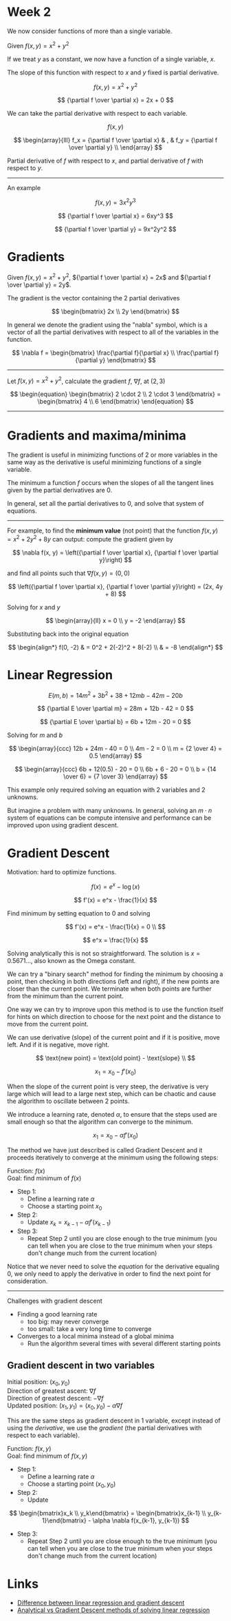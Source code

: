 # Week 2

We now consider functions of more than a single variable.

Given $f(x, y) = x^2 + y^2$

If we treat $y$ as a constant, we now have a function of a single variable, $x$.

The slope of this function with respect to $x$ and $y$ fixed is partial derivative.

$$
f(x, y) = x^2 + y^2
$$

$$
{\partial f \over \partial x} = 2x + 0
$$

We can take the partial derivative with respect to each variable.

$$
f(x, y)
$$

$$
\begin{array}{lll}
f_x = {\partial f \over \partial x} & , & f_y = {\partial f \over \partial y} \\
\end{array}
$$

Partial derivative of $f$ with respect to $x$, and partial derivative of $f$ with respect
to $y$.

---

An example

$$
f(x, y) = 3x^2y^3
$$

$$
{\partial f \over \partial x} = 6xy^3
$$

$$
{\partial f \over \partial y} = 9x^2y^2
$$

# Gradients

Given $f(x, y) = x^2 + y^2$, ${\partial f \over \partial x} = 2x$ and
${\partial f \over \partial y} = 2y$.

The gradient is the vector containing the 2 partial derivatives

$$
\begin{bmatrix}
2x \\
2y
\end{bmatrix}
$$

In general we denote the gradient using the "nabla" symbol, which is a vector of all the
partial derivatives with respect to all of the variables in the function.

$$
\nabla f =
\begin{bmatrix}
\frac{\partial f}{\partial x} \\
\frac{\partial f}{\partial y}
\end{bmatrix}
$$

---

Let $f(x, y) = x^2 + y^2$, calculate the gradient $f$, $\nabla f$, at $(2, 3)$

$$
\begin{equation}
\begin{bmatrix}
2 \cdot 2 \\
2 \cdot 3
\end{bmatrix} =
\begin{bmatrix}
4 \\
6
\end{bmatrix}
\end{equation}
$$

---

# Gradients and maxima/minima

The gradient is useful in minimizing functions of 2 or more variables in the same way
as the derivative is useful minimizing functions of a single variable.

The minimum a function $f$ occurs when the slopes of all the tangent lines given by the
partial derivatives are $0$.

In general, set all the partial derivatives to $0$, and solve that system of equations.

---

For example, to find the **minimum value** (not point) that the function
$f(x, y) = x^2 + 2y^2 + 8y$ can output: compute the gradient given by

$$
\nabla f(x, y) = \left({\partial f \over \partial x}, {\partial f \over \partial y}\right)
$$

and find all points such that $\nabla f(x, y) = (0, 0)$

$$
\left({\partial f \over \partial x}, {\partial f \over \partial y}\right) = (2x, 4y + 8)
$$

Solving for $x$ and $y$

$$
\begin{array}{ll}
x = 0 \\
y = -2
\end{array}
$$

Substituting back into the original equation

$$
\begin{align*}
f(0, -2) & = 0^2 + 2(-2)^2 + 8(-2) \\
& = -8
\end{align*}
$$

# Linear Regression

$$
E(m, b) = 14m^2 + 3b^2 + 38 + 12mb - 42m - 20b
$$

$$
{\partial E \over \partial m} = 28m + 12b - 42 = 0
$$

$$
{\partial E \over \partial b} = 6b + 12m - 20 = 0
$$

Solving for $m$ and $b$

$$
\begin{array}{ccc}
12b + 24m - 40 = 0 \\
4m - 2 = 0 \\
m = {2 \over 4} = 0.5
\end{array}
$$

$$
\begin{array}{ccc}
6b + 12(0.5) - 20 = 0 \\
6b + 6 - 20 = 0 \\
b =  {14 \over 6} = {7 \over 3}
\end{array}
$$

This example only required solving an equation with 2 variables and 2 unknowns.

But imagine a problem with many unknowns. In general, solving an $m \cdot n$ system of equations can be compute intensive and performance can be improved upon using gradient
descent.

# Gradient Descent

Motivation: hard to optimize functions.

$$
f(x) = e^x - \log(x)
$$

$$
f'(x) = e^x - \frac{1}{x}
$$

Find minimum by setting equation to $0$ and solving

$$
f'(x) = e^x - \frac{1}{x} = 0 \\
$$

$$
e^x = \frac{1}{x}
$$

Solving analytically this is not so straightforward. The solution is $x = 0.5671...$,
also known as the Omega constant.

We can try a "binary search" method for finding the minimum by choosing a point, then
checking in both directions (left and right), if the new points are closer than the
current point. We terminate when both points are further from the minimum than the
current point.

One way we can try to improve upon this method is to use the function itself for hints
on which direction to choose for the next point and the distance to move from the current
point.

We can use derivative (slope) of the current point and if it is positive, move left. And
if it is negative, move right.

$$
\text{new point} = \text{old point} - \text{slope} \\
$$

$$
x_1 = x_0 - f'(x_0)
$$

When the slope of the current point is very steep, the derivative is very large which will
lead to a  large next step, which can be chaotic and cause the algorithm to oscillate
between 2 points.

We introduce a learning rate, denoted $\alpha$, to ensure that the steps used are small
enough so that the algorithm can converge to the minimum.

$$
x_1 = x_0 - \alpha f'(x_0)
$$

The method we have just described is called Gradient Descent and it proceeds iteratively
to converge at the minimum using the following steps:

Function: $f(x)$ \
Goal: find minimum of $f(x)$

- Step 1:
    - Define a learning rate $\alpha$
    - Choose a starting point $x_0$
- Step 2:
    - Update $x_k = x_{k-1} - \alpha f'(x_{k-1})$
- Step 3:
    - Repeat Step 2 until you are close enough to the true minimum (you can tell when
      you are close to the true minimum when your steps don't change much from the
      current location)

Notice that we never need to solve the _equation_ for the derivative equaling $0$, we
only need to apply the derivative in order to find the next point for consideration.

---

Challenges with gradient descent

- Finding a good learning rate
    - too big: may never converge
    - too small: take a very long time to converge
- Converges to a local minima instead of a global minima
    - Run the algorithm several times with several different starting points

## Gradient descent in two variables

Initial position: $(x_0, y_0)$ \
Direction of greatest ascent: $\nabla f$ \
Direction of greatest descent: $-\nabla f$ \
Updated position: $(x_1, y_1) = (x_0, y_0) - \alpha \nabla f$

This are the same steps as gradient descent in 1 variable, except instead of using the
_derivative_, we use the _gradient_ (the partial derivatives with respect to each
variable).

Function: $f(x, y)$ \
Goal: find minimum of $f(x, y)$

- Step 1:
    - Define a learning rate $\alpha$
    - Choose a starting point $(x_0, y_0)$
- Step 2:
    - Update

$$
\begin{bmatrix}x_k \\
y_k\end{bmatrix} =
\begin{bmatrix}x_{k-1} \\
y_{k-1}\end{bmatrix} - \alpha \nabla f(x_{k-1}, y_{k-1})
$$

- Step 3:
    - Repeat Step 2 until you are close enough to the true minimum (you can tell when
      you are close to the true minimum when your steps don't change much from the
      current location)

# Links

* [Difference between linear regression and gradient descent](https://stackoverflow.com/questions/68722976/difference-between-linear-regression-and-gradient-descent)
* [Analytical vs Gradient Descent methods of solving linear regression](https://atmamani.github.io/projects/ml/coursera-linear-regression-analytical-solution/)
